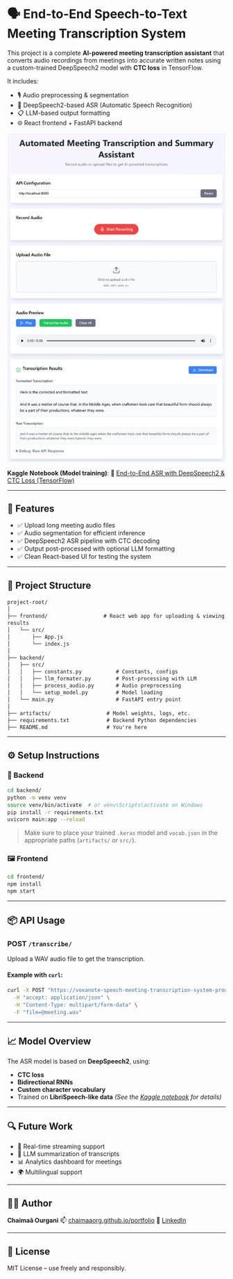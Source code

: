 # 🗣️ End-to-End Speech-to-Text Meeting Transcription System

This project is a complete **AI-powered meeting transcription assistant** that converts audio recordings from meetings into accurate written notes using a custom-trained DeepSpeech2 model with **CTC loss** in TensorFlow.

It includes:

* 🎙️ Audio preprocessing & segmentation
* 🤖 DeepSpeech2-based ASR (Automatic Speech Recognition)
* 📋 LLM-based output formatting
* 🌐 React frontend + FastAPI backend

![System Overview](demo.png)

**Kaggle Notebook (Model training)**:
🔗 [End-to-End ASR with DeepSpeech2 & CTC Loss (TensorFlow)](https://www.kaggle.com/code/chaimaourgani/end-to-end-asr-with-deepspeech2-ctc-loss-tf)

---

## 🚀 Features

* ✅ Upload long meeting audio files
* ✅ Audio segmentation for efficient inference
* ✅ DeepSpeech2 ASR pipeline with CTC decoding
* ✅ Output post-processed with optional LLM formatting
* ✅ Clean React-based UI for testing the system

---

## 🧠 Project Structure

```
project-root/
│
├── frontend/                  # React web app for uploading & viewing results
│   └── src/
│       ├── App.js
│       └── index.js
│
├── backend/                   
│   ├── src/
│   │   ├── constants.py           # Constants, configs
│   │   ├── llm_formater.py        # Post-processing with LLM
│   │   ├── process_audio.py       # Audio preprocessing
│   │   └── setup_model.py         # Model loading
│   └── main.py                    # FastAPI entry point
│
├── artifacts/                  # Model weights, logs, etc.
├── requirements.txt            # Backend Python dependencies
├── README.md                   # You're here
```

---

## ⚙️ Setup Instructions

### 🔧 Backend

```bash
cd backend/
python -m venv venv
source venv/bin/activate  # or venv\Scripts\activate on Windows
pip install -r requirements.txt
uvicorn main:app --reload
```

> Make sure to place your trained `.keras` model and `vocab.json` in the appropriate paths (`artifacts/` or `src/`).

### 🖼️ Frontend

```bash
cd frontend/
npm install
npm start
```

---

## 📦 API Usage

### POST `/transcribe/`

Upload a WAV audio file to get the transcription.

#### Example with `curl`:

```bash
curl -X POST "https://voxanote-speech-meeting-transcription-system-production.up.railway.app/transcribe/" \
  -H "accept: application/json" \
  -H "Content-Type: multipart/form-data" \
  -F "file=@meeting.wav"
```

---

## 📈 Model Overview

The ASR model is based on **DeepSpeech2**, using:

* **CTC loss**
* **Bidirectional RNNs**
* **Custom character vocabulary**
* Trained on **LibriSpeech-like data**
  *(See the [Kaggle notebook](https://www.kaggle.com/code/chaimaourgani/end-to-end-asr-with-deepspeech2-ctc-loss-tf) for details)*

---

## 🔍 Future Work

* 🔁 Real-time streaming support
* 📄 LLM summarization of transcripts
* 📊 Analytics dashboard for meetings
* 🌍 Multilingual support

---

## 🧑‍💻 Author

**Chaimaâ Ourgani**
📫 [chaimaaorg.github.io/portfolio](https://chaimaaorg.github.io/portfolio/)
🔗 [LinkedIn](https://www.linkedin.com/in/chaima%C3%A2-ourgani-65a422273/)

---

## 📜 License

MIT License – use freely and responsibly.
